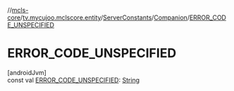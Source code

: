 //[mcls-core](../../../../index.md)/[tv.mycujoo.mclscore.entity](../../index.md)/[ServerConstants](../index.md)/[Companion](index.md)/[ERROR_CODE_UNSPECIFIED](-e-r-r-o-r_-c-o-d-e_-u-n-s-p-e-c-i-f-i-e-d.md)

# ERROR_CODE_UNSPECIFIED

[androidJvm]\
const val [ERROR_CODE_UNSPECIFIED](-e-r-r-o-r_-c-o-d-e_-u-n-s-p-e-c-i-f-i-e-d.md): [String](https://kotlinlang.org/api/latest/jvm/stdlib/kotlin/-string/index.html)
